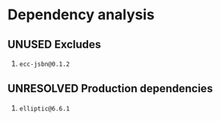 # Dependency analysis

## UNUSED Excludes

1. `ecc-jsbn@0.1.2`

## UNRESOLVED Production dependencies

1. `elliptic@6.6.1`
